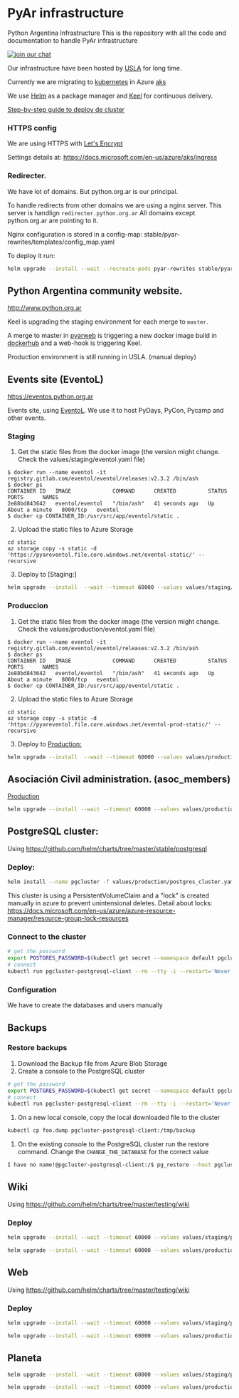 # PyAr infrastructure
Python Argentina Infrastructure
This is the repository with all the code and documentation to handle PyAr infrastructure


[![join our chat](https://img.shields.io/badge/zulip-join_chat-brightgreen.svg)](https://pyar.zulipchat.com/#streams/200416/Infra)

Our infrastructure have been hosted by [USLA](http://drupal.usla.org.ar/) for long time.

Currently we are migrating to [kubernetes](http://kubernetes.io/) in Azure [aks](https://docs.microsoft.com/en-us/azure/aks/)

We use [Helm](https://www.helm.sh/) as a package manager and [Keel](https://keel.sh/) for continuous delivery.

[Step-by-step guide to deploy de cluster](docs/k8s.md)

### HTTPS config

We are using HTTPS with [Let's Encrypt](https://letsencrypt.org/)

Settings details at: https://docs.microsoft.com/en-us/azure/aks/ingress

### Redirecter.

We have lot of domains. But python.org.ar is our principal.

To handle redirects from other domains we are using a nginx server. This server is handlign `redirecter.python.org.ar`
All domains except python.org.ar are pointing to it.

Nginx configuration is stored in a config-map: stable/pyar-rewrites/templates/config_map.yaml

To deploy it run:

```bash
helm upgrade --install --wait --recreate-pods pyar-rewrites stable/pyar-rewrites
```

## Python Argentina community website.
http://www.python.org.ar

Keel is upgrading the staging environment for each merge to `master`.

A merge to master in [pyarweb](https://github.com/PyAr/pyarweb/) is triggering a new docker image build in [dockerhub](https://hub.docker.com/r/pyar/pyarweb/) and a web-hook is triggering Keel.

Production environment is still running in USLA. (manual deploy)

## Events site (EventoL)

https://eventos.python.org.ar

Events site, using [EventoL](https://github.com/eventoL/eventoL). We use it to host PyDays, PyCon, Pycamp and other events.



### Staging


1. Get the static files from the docker image (the version might change. Check the values/staging/eventol.yaml file)
```
$ docker run --name eventol -it registry.gitlab.com/eventol/eventol/releases:v2.3.2 /bin/ash
$ docker ps
CONTAINER ID   IMAGE             COMMAND      CREATED          STATUS              PORTS      NAMES
2e88bd843642   eventol/eventol   "/bin/ash"   41 seconds ago   Up About a minute   8000/tcp   eventol
$ docker cp CONTAINER_ID:/usr/src/app/eventol/static .
```


2. Upload the static files to Azure Storage
```
cd static
az storage copy -s static -d 'https://pyareventol.file.core.windows.net/eventol-static/' --recursive
```

3. Deploy to [Staging:]

```bash
helm upgrade --install  --wait --timeout 60000 --values values/staging/eventol.yaml staging-eventos stable/eventol
```

### Produccion



1. Get the static files from the docker image (the version might change. Check the values/production/eventol.yaml file)
```
$ docker run --name eventol -it registry.gitlab.com/eventol/eventol/releases:v2.3.2 /bin/ash
$ docker ps
CONTAINER ID   IMAGE             COMMAND      CREATED          STATUS              PORTS      NAMES
2e88bd843642   eventol/eventol   "/bin/ash"   41 seconds ago   Up About a minute   8000/tcp   eventol
$ docker cp CONTAINER_ID:/usr/src/app/eventol/static .
```


2. Upload the static files to Azure Storage
```|
cd static
az storage copy -s static -d 'https://pyareventol.file.core.windows.net/eventol-prod-static/' --recursive
```

3. Deploy to [Production:](https://eventos.python.org.ar)
```bash
helm upgrade --install  --wait --timeout 60000 --values values/production/eventol.yaml production-eventos stable/eventol
```

## Asociación Civil administration. (asoc_members)

[Production](https://admin.ac.python.org.ar)


```bash
helm upgrade --install --wait --timeout 60000 --values values/production/asoc_members.yaml production-admin stable/asoc-members
```


## PostgreSQL cluster:

Using https://github.com/helm/charts/tree/master/stable/postgresql

### Deploy:

```bash
helm install --name pgcluster -f values/production/postgres_cluster.yaml stable/postgresql
```


This cluster is using a PersistentVolumeClaim and a "lock" is created manually in azure to prevent unintensional deletes.
Detail about locks: https://docs.microsoft.com/en-us/azure/azure-resource-manager/resource-group-lock-resources

### Connect to the cluster

```bash
# get the password
export POSTGRES_PASSWORD=$(kubectl get secret --namespace default pgcluster-postgresql -o jsonpath="{.data.postgresql-password}" | base64 --decode)
# connect
kubectl run pgcluster-postgresql-client --rm --tty -i --restart='Never' --namespace default --image docker.io/bitnami/postgresql:11.4.0-debian-9-r34 --env="PGPASSWORD=$POSTGRES_PASSWORD" --command -- psql --host pgcluster-postgresql -U postgres -p 5432
```


###  Configuration

We have to create the databases and users manually


## Backups

### Restore backups

1. Download the Backup file from Azure Blob Storage
1. Create a console to the PostgreSQL cluster
```bash
# get the password
export POSTGRES_PASSWORD=$(kubectl get secret --namespace default pgcluster-postgresql -o jsonpath="{.data.postgresql-password}" | base64 --decode)
# connect
kubectl run pgcluster-postgresql-client --rm --tty -i --restart='Never' --namespace default --image docker.io/bitnami/postgresql:11.4.0-debian-9-r34 --env="PGPASSWORD=$POSTGRES_PASSWORD" --command -- /bin/bash
```

1. On a new local console, copy the local downloaded file to the cluster
```bash
kubectl cp foo.dump pgcluster-postgresql-client:/tmp/backup
```

1. On the existing console to the PostgreSQL cluster run the restore command. Change the `CHANGE_THE_DATABASE` for the correct value
```bash
I have no name!@pgcluster-postgresql-client:/$ pg_restore --host pgcluster-postgresql -U postgres -p 5432 -U postgres -d CHANGE_THE_DATABASE /tmp/backup
```

## Wiki

Using https://github.com/helm/charts/tree/master/testing/wiki

### Deploy

```bash
helm upgrade --install --wait --timeout 60000 --values values/staging/pyar-wiki.yaml staging-wiki stable/pyar-wiki --debug --recreate-pods
```

```bash
helm upgrade --install --wait --timeout 60000 --values values/production/pyar-wiki.yaml prod-wiki stable/pyar-wiki --debug --recreate-pods
```

## Web

Using https://github.com/helm/charts/tree/master/testing/wiki

### Deploy

```bash
helm upgrade --install --wait --timeout 60000 --values values/staging/pyarweb.yaml pyarweb-staging stable/pyarweb --debug --recreate-pods
```

```bash
helm upgrade --install --wait --timeout 60000 --values values/production/pyarweb.yaml pyarweb-production stable/pyarweb --debug --recreate-pods
```

## Planeta 

```bash
helm upgrade --install --wait --timeout 60000 --values values/staging/planeta-pyar.yaml staging-planeta test/planeta-pyar --debug --recreate-pods
```

```bash
helm upgrade --install --wait --timeout 60000 --values values/production/planeta-pyar.yaml prod-planeta test/planeta-pyar --debug --recreate-pods
```